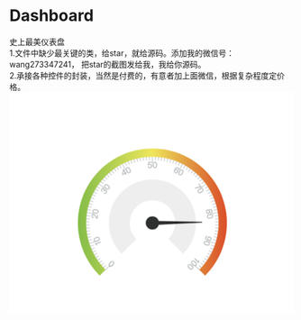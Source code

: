 # Dashboard
史上最美仪表盘  
1.文件中缺少最关键的类，给star，就给源码。添加我的微信号：wang273347241， 把star的截图发给我，我给你源码。  
2.承接各种控件的封装，当然是付费的，有意者加上面微信，根据复杂程度定价格。
![image](https://github.com/Superwang888/Dashboard/blob/master/images/WechatIMG.png)
